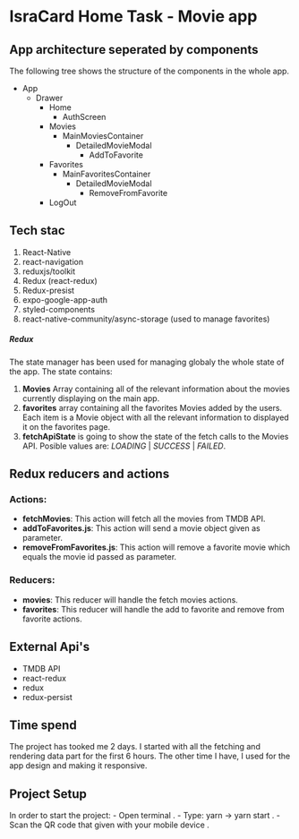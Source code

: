 # IsraCard Home Task - Movie app

## App architecture seperated by components
The following tree shows the structure of the components in the whole app.

- App
  - Drawer
	- Home
	  - AuthScreen
	- Movies 
	    - MainMoviesContainer
			- DetailedMovieModal
			  	- AddToFavorite
	- Favorites 
	  	- MainFavoritesContainer
	      	- DetailedMovieModal
		      	- RemoveFromFavorite 
	- LogOut


## Tech stac
1. React-Native
2. react-navigation
3. reduxjs/toolkit
4. Redux (react-redux)
5. Redux-presist
6. expo-google-app-auth
7. styled-components
8. react-native-community/async-storage (used to manage favorites)


##### Redux
The state manager has been used for managing globaly the whole state of the app.
The state contains:
1. **Movies** Array containing all of the relevant information about the movies currently displaying on the main app.
2. **favorites** array containing all the favorites Movies added by the users. Each item is a Movie object with all the relevant information to displayed it on the favorites page.
3. **fetchApiState** is going to show the state of the fetch calls to the Movies API. 
Posible values are: *LOADING* | *SUCCESS* | *FAILED*.

## Redux reducers and actions
### Actions:
- **fetchMovies**: This action will fetch all the movies from TMDB API.
- **addToFavorites.js**: This action will send a movie object given as parameter.
- **removeFromFavorites.js**: This action will remove a favorite movie which equals the movie id passed as parameter.

### Reducers:
- **movies**: This reducer will handle the fetch movies actions.
- **favorites**: This reducer will handle the  add to favorite and remove from favorite actions.


## External Api's
- TMDB API
- react-redux
- redux
- redux-persist


## Time spend
The project has tooked me 2 days. I started with all the fetching and rendering data part for the first 6 hours.
The other time I have, I used for the app design and making it responsive.

## Project Setup

In order to start the project:
	- Open terminal .
	- Type: yarn -> yarn start .
	- Scan the QR code that given with your mobile device .
